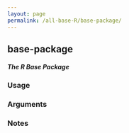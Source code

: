 ```yaml
---
layout: page
permalink: /all-base-R/base-package/
---
```


## __base-package__

#### _The R Base Package_

### Usage

### Arguments

### Notes
